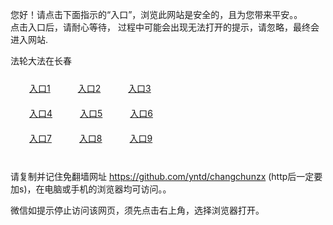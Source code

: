 您好！请点击下面指示的“入口”，浏览此网站是安全的，且为您带来平安。。 <br/>
点击入口后，请耐心等待， 过程中可能会出现无法打开的提示，请忽略，最终会进入网站. </br>

法轮大法在长春<br/>
<div style="padding:10px"><a style="margin:20px" target="_blank" href="https://dbtdf7y4u9l24.cloudfront.net/2Qpsp?btzpmjzz" id="ccLink1" rel="nofollow">入口1</a> <a target="_blank" style="margin:20px" href="https://d2ye71om2vdatn.cloudfront.net/2Qpsp?dvryzszy" id="ccLink2" rel="nofollow">入口2</a> <a style="margin:20px" target="_blank" href="https://d13yi3pgps2rvh.cloudfront.net/2Qpsp?uzafobi" id="ccLink3" rel="nofollow">入口3</a></div>

<div style="padding:10px" ><a style="margin:20px" target="_blank" href="https://dbtdf7y4u9l24.cloudfront.net/2Qpsp?btzpmjzz" id="ccLink4" rel="nofollow">入口4</a> <a style="margin:20px" href="https://d2ye71om2vdatn.cloudfront.net/2Qpsp?dvryzszy" target="_blank" id="ccLink5" rel="nofollow">入口5</a> <a style="margin:20px" href="https://d13yi3pgps2rvh.cloudfront.net/2Qpsp?uzafobi" target="_blank" id="ccLink6" rel="nofollow">入口6</a></div>

<div style="padding:10px"><a style="margin:20px" target="_blank" href="https://dbtdf7y4u9l24.cloudfront.net/2Qpsp?btzpmjzz" id="ccLink7" rel="nofollow">入口7</a> <a style="margin:20px" href="https://d2ye71om2vdatn.cloudfront.net/2Qpsp?dvryzszy" target="_blank" id="ccLink8" rel="nofollow">入口8</a> <a style="margin:20px" target="_blank" href="https://d13yi3pgps2rvh.cloudfront.net/2Qpsp?uzafobi" id="ccLink9" rel="nofollow">入口9</a></div>

<br/>



请复制并记住免翻墙网址 https://github.com/yntd/changchunzx (http后一定要加s)，在电脑或手机的浏览器均可访问。。<br/>

微信如提示停止访问该网页，须先点击右上角，选择浏览器打开。
